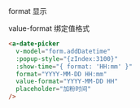 format 显示

value-format 绑定值格式

```html
<a-date-picker
  v-model="form.addDatetime"
  :popup-style="{zIndex:3100}"
  :show-time="{ format: 'HH:mm' }"
  format="YYYY-MM-DD HH:mm"
  value-format="YYYY-MM-DD HH"
  placeholder="加粉时间"
/>
```
